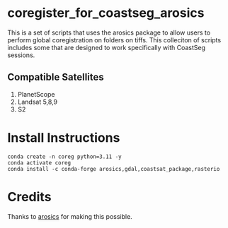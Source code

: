 # coregister_for_coastseg_arosics

This is a set of scripts that uses the arosics package to allow users to perform global coregistration on folders on tiffs. This colleciton of scripts includes some that are designed to work specifically with CoastSeg sessions. 

## Compatible Satellites
1. PlanetScope
2. Landsat 5,8,9
3. S2

# Install Instructions
```
conda create -n coreg python=3.11 -y
conda activate coreg
conda install -c conda-forge arosics,gdal,coastsat_package,rasterio
```

# Credits
Thanks to [arosics](https://github.com/GFZ/arosics) for making this possible.
